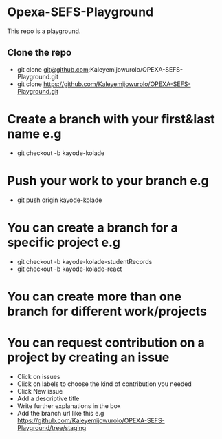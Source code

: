 # Opexa-SEFS-Playground
This repo is a playground.

## Clone the repo
  * git clone git@github.com:Kaleyemijowurolo/OPEXA-SEFS-Playground.git
  * git clone https://github.com/Kaleyemijowurolo/OPEXA-SEFS-Playground.git

# Create a branch with your first&last name e.g
  * git checkout -b kayode-kolade
  
# Push your work to your branch e.g 
  * git push origin kayode-kolade

# You can create a branch for a specific project e.g 
  * git checkout -b kayode-kolade-studentRecords 
  * git checkout -b kayode-kolade-react
  
# You can create more than one branch for different work/projects


# You can request contribution on a project by creating an issue
  * Click on issues
  * Click on labels to choose the kind of contribution you needed
  * Click New issue
  * Add a descriptive title
  * Write further explanations in the box
  * Add the branch url like this e.g https://github.com/Kaleyemijowurolo/OPEXA-SEFS-Playground/tree/staging 

